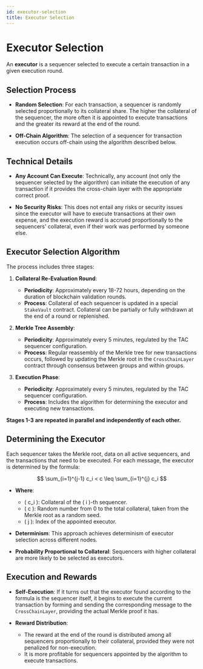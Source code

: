 ```yaml
---
id: executor-selection
title: Executor Selection
---
```


# Executor Selection

An **executor** is a sequencer selected to execute a certain transaction in a given execution round.

## Selection Process

- **Random Selection**: For each transaction, a sequencer is randomly selected proportionally to its collateral share. The higher the collateral of the sequencer, the more often it is appointed to execute transactions and the greater its reward at the end of the round.

- **Off-Chain Algorithm**: The selection of a sequencer for transaction execution occurs off-chain using the algorithm described below.

## Technical Details

- **Any Account Can Execute**: Technically, any account (not only the sequencer selected by the algorithm) can initiate the execution of any transaction if it provides the cross-chain layer with the appropriate correct proof.

- **No Security Risks**: This does not entail any risks or security issues since the executor will have to execute transactions at their own expense, and the execution reward is accrued proportionally to the sequencers' collateral, even if their work was performed by someone else.

## Executor Selection Algorithm

The process includes three stages:

1. **Collateral Re-Evaluation Round**:
   - **Periodicity**: Approximately every 18-72 hours, depending on the duration of blockchain validation rounds.
   - **Process**: Collateral of each sequencer is updated in a special `StakeVault` contract. Collateral can be partially or fully withdrawn at the end of a round or replenished.

2. **Merkle Tree Assembly**:
   - **Periodicity**: Approximately every 5 minutes, regulated by the TAC sequencer configuration.
   - **Process**: Regular reassembly of the Merkle tree for new transactions occurs, followed by updating the Merkle root in the `CrossChainLayer` contract through consensus between groups and within groups.

3. **Execution Phase**:
   - **Periodicity**: Approximately every 5 minutes, regulated by the TAC sequencer configuration.
   - **Process**: Includes the algorithm for determining the executor and executing new transactions.

**Stages 1-3 are repeated in parallel and independently of each other.**

## Determining the Executor

Each sequencer takes the Merkle root, data on all active sequencers, and the transactions that need to be executed. For each message, the executor is determined by the formula:

$$
\sum_{i=1}^{j-1} c_i < c \leq \sum_{i=1}^{j} c_i
$$

- **Where**:
  - \( c_i \): Collateral of the \( i \)-th sequencer.
  - \( c \): Random number from 0 to the total collateral, taken from the Merkle root as a random seed.
  - \( j \): Index of the appointed executor.

- **Determinism**: This approach achieves determinism of executor selection across different nodes.

- **Probability Proportional to Collateral**: Sequencers with higher collateral are more likely to be selected as executors.

## Execution and Rewards

- **Self-Execution**: If it turns out that the executor found according to the formula is the sequencer itself, it begins to execute the current transaction by forming and sending the corresponding message to the `CrossChainLayer`, providing the actual Merkle proof it has.

- **Reward Distribution**:
  - The reward at the end of the round is distributed among all sequencers proportionally to their collateral, provided they were not penalized for non-execution.
  - It is more profitable for sequencers appointed by the algorithm to execute transactions.
